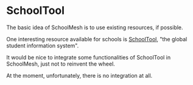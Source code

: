 # SchoolTool #

The basic idea of SchoolMesh is to use existing resources, if possible.

One interesting resource available for schools is [SchoolTool](http://www.schooltool.org/), "the global student information system".

It would be nice to integrate some functionalities of SchoolTool in SchoolMesh, just not to reinvent the wheel.

At the moment, unfortunately, there is no integration at all.